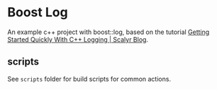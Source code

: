 # Boost Log

An example c++ project with boost::log, based on the tutorial [Getting Started Quickly With C++ Logging | Scalyr Blog](https://www.sentinelone.com/blog/getting-started-quickly-cplusplus-logging/).

## scripts

See `scripts` folder for build scripts for common actions.
